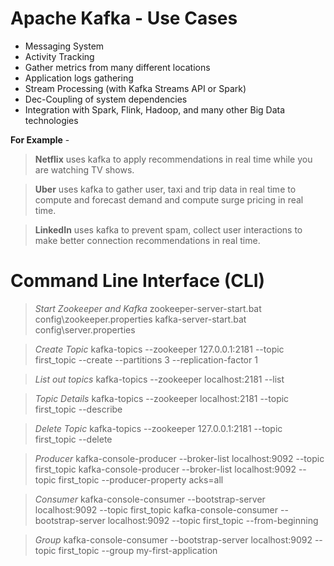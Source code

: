 # Apache Kafka - Use Cases 

- Messaging System
- Activity Tracking
- Gather metrics from many different locations
- Application logs gathering
- Stream Processing (with Kafka Streams API or Spark)
- Dec-Coupling of system dependencies
- Integration with Spark, Flink, Hadoop, and many other Big Data technologies

**For Example** -

> **Netflix** uses kafka to apply recommendations in real time while you are watching TV shows.

> **Uber** uses kafka to gather user, taxi and trip data in real time to compute and forecast demand and compute surge pricing in real time.

> **LinkedIn** uses kafka to prevent spam, collect user interactions to make better connection recommendations in real time. 



# Command Line Interface (CLI)

> *Start Zookeeper and Kafka*
zookeeper-server-start.bat config\zookeeper.properties
kafka-server-start.bat config\server.properties


> *Create Topic*
> kafka-topics --zookeeper 127.0.0.1:2181 --topic first_topic --create --partitions 3 --replication-factor 1

> *List out topics*
> kafka-topics --zookeeper localhost:2181 --list

> *Topic Details*
> kafka-topics --zookeeper localhost:2181 --topic first_topic --describe

> *Delete Topic*
> kafka-topics --zookeeper 127.0.0.1:2181 --topic first_topic --delete

> *Producer*
> kafka-console-producer --broker-list localhost:9092 --topic first_topic
> kafka-console-producer --broker-list localhost:9092 --topic first_topic --producer-property acks=all

> *Consumer*
> kafka-console-consumer --bootstrap-server localhost:9092 --topic first_topic
> kafka-console-consumer --bootstrap-server localhost:9092 --topic first_topic --from-beginning

> *Group*
> kafka-console-consumer --bootstrap-server localhost:9092 --topic first_topic --group my-first-application
